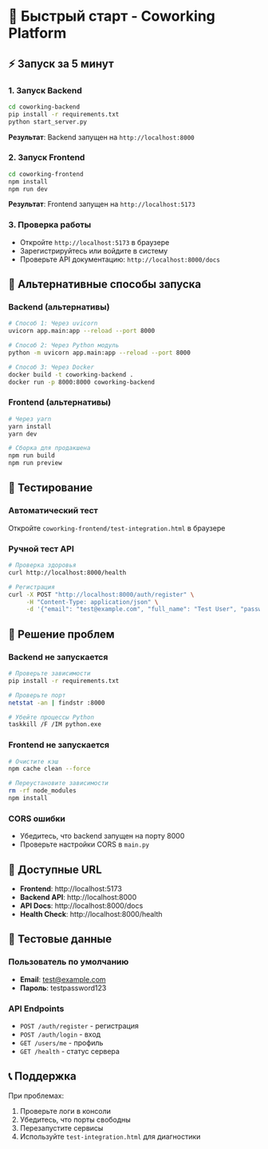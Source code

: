 # 🚀 Быстрый старт - Coworking Platform

## ⚡ Запуск за 5 минут

### 1. Запуск Backend
```bash
cd coworking-backend
pip install -r requirements.txt
python start_server.py
```
**Результат**: Backend запущен на `http://localhost:8000`

### 2. Запуск Frontend
```bash
cd coworking-frontend
npm install
npm run dev
```
**Результат**: Frontend запущен на `http://localhost:5173`

### 3. Проверка работы
- Откройте `http://localhost:5173` в браузере
- Зарегистрируйтесь или войдите в систему
- Проверьте API документацию: `http://localhost:8000/docs`

## 🔧 Альтернативные способы запуска

### Backend (альтернативы)
```bash
# Способ 1: Через uvicorn
uvicorn app.main:app --reload --port 8000

# Способ 2: Через Python модуль
python -m uvicorn app.main:app --reload --port 8000

# Способ 3: Через Docker
docker build -t coworking-backend .
docker run -p 8000:8000 coworking-backend
```

### Frontend (альтернативы)
```bash
# Через yarn
yarn install
yarn dev

# Сборка для продакшена
npm run build
npm run preview
```

## 🧪 Тестирование

### Автоматический тест
Откройте `coworking-frontend/test-integration.html` в браузере

### Ручной тест API
```bash
# Проверка здоровья
curl http://localhost:8000/health

# Регистрация
curl -X POST "http://localhost:8000/auth/register" \
     -H "Content-Type: application/json" \
     -d '{"email": "test@example.com", "full_name": "Test User", "password": "test123"}'
```

## 🐛 Решение проблем

### Backend не запускается
```bash
# Проверьте зависимости
pip install -r requirements.txt

# Проверьте порт
netstat -an | findstr :8000

# Убейте процессы Python
taskkill /F /IM python.exe
```

### Frontend не запускается
```bash
# Очистите кэш
npm cache clean --force

# Переустановите зависимости
rm -rf node_modules
npm install
```

### CORS ошибки
- Убедитесь, что backend запущен на порту 8000
- Проверьте настройки CORS в `main.py`

## 📱 Доступные URL

- **Frontend**: http://localhost:5173
- **Backend API**: http://localhost:8000
- **API Docs**: http://localhost:8000/docs
- **Health Check**: http://localhost:8000/health

## 🔑 Тестовые данные

### Пользователь по умолчанию
- **Email**: test@example.com
- **Пароль**: testpassword123

### API Endpoints
- `POST /auth/register` - регистрация
- `POST /auth/login` - вход
- `GET /users/me` - профиль
- `GET /health` - статус сервера

## 📞 Поддержка

При проблемах:
1. Проверьте логи в консоли
2. Убедитесь, что порты свободны
3. Перезапустите сервисы
4. Используйте `test-integration.html` для диагностики
